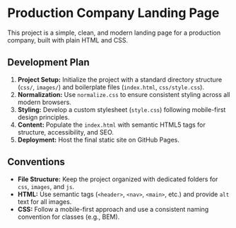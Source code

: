 # Production Company Landing Page

This project is a simple, clean, and modern landing page for a production company, built with plain HTML and CSS.

## Development Plan

1.  **Project Setup:** Initialize the project with a standard directory structure (`css/`, `images/`) and boilerplate files (`index.html`, `css/style.css`).
2.  **Normalization:** Use `normalize.css` to ensure consistent styling across all modern browsers.
3.  **Styling:** Develop a custom stylesheet (`style.css`) following mobile-first design principles.
4.  **Content:** Populate the `index.html` with semantic HTML5 tags for structure, accessibility, and SEO.
5.  **Deployment:** Host the final static site on GitHub Pages.

## Conventions

*   **File Structure:** Keep the project organized with dedicated folders for `css`, `images`, and `js`.
*   **HTML:** Use semantic tags (`<header>`, `<nav>`, `<main>`, etc.) and provide `alt` text for all images.
*   **CSS:** Follow a mobile-first approach and use a consistent naming convention for classes (e.g., BEM).